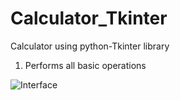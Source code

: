 # Calculator_Tkinter
Calculator using python-Tkinter library
1) Performs all basic operations
   
![Interface](https://github.com/Anushkatech5/Calculator_Tkinter/assets/123286374/303da08c-5d09-4b7c-8b8e-490282363cc8)
